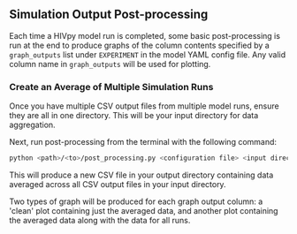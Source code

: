 ## Simulation Output Post-processing

Each time a HIVpy model run is completed, some basic post-processing is run at the end to produce graphs of the column contents specified by a `graph_outputs` list under `EXPERIMENT` in the model YAML config file. Any valid column name in `graph_outputs` will be used for plotting.

### Create an Average of Multiple Simulation Runs

Once you have multiple CSV output files from multiple model runs, ensure they are all in one directory. This will be your input directory for data aggregation.

Next, run post-processing from the terminal with the following command:
```bash
python <path>/<to>/post_processing.py <configuration file> <input directory> <output directory>
```
This will produce a new CSV file in your output directory containing data averaged across all CSV output files in your input directory.

Two types of graph will be produced for each graph output column: a 'clean' plot containing just the averaged data, and another plot containing the averaged data along with the data for all runs.

